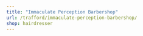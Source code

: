```yaml
---
title: "Immaculate Perception Barbershop"
url: /trafford/immaculate-perception-barbershop/
shop: hairdresser
---
```

